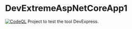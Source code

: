# DevExtremeAspNetCoreApp1
[![CodeQL](https://github.com/gabriel-rodriguezcastellini/DevExtremeAspNetCoreApp1/actions/workflows/github-code-scanning/codeql/badge.svg)](https://github.com/gabriel-rodriguezcastellini/DevExtremeAspNetCoreApp1/actions/workflows/github-code-scanning/codeql)
Project to test the tool DevExpress.
